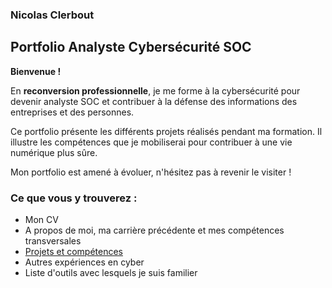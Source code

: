 
### Nicolas Clerbout

## Portfolio Analyste Cybersécurité SOC

**Bienvenue !**

En **reconversion professionnelle**, je me forme à la cybersécurité pour devenir analyste SOC et contribuer à la défense des informations des entreprises et des personnes.

Ce portfolio présente les différents projets réalisés pendant ma formation. Il illustre les compétences que je mobiliserai pour contribuer à une vie numérique plus sûre.

Mon portfolio est amené à évoluer, n'hésitez pas à revenir le visiter !


### Ce que vous y trouverez :

- Mon CV
- A propos de moi, ma carrière précédente et mes compétences transversales
- [Projets et compétences](https://github.com/nclerbout/projects-list)
- Autres expériences en cyber
- Liste d'outils avec lesquels je suis familier

